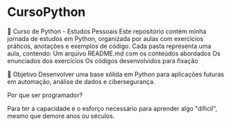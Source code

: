 # CursoPython

🐍 Curso de Python - Estudos Pessoais Este repositório contém minha jornada de estudos em Python, organizada por aulas com exercícios práticos, anotações e exemplos de código.  Cada pasta representa uma aula, contendo:  Um arquivo README.md com os conteúdos abordados  Os enunciados dos exercícios  Os códigos desenvolvidos para fixação

🎯 Objetivo
Desenvolver uma base sólida em Python para aplicações futuras em automação, análise de dados e cibersegurança.

Por que ser programador?

Para ter a capacidade e o esforço necessário para aprender algo "dificil", mesmo que demore anos ou séculos.


